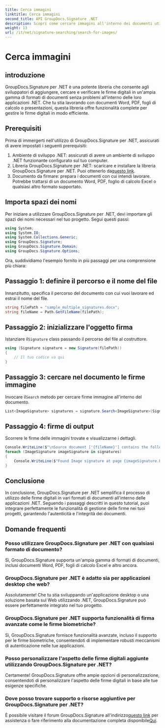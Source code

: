 ```yaml
---
title: Cerca immagini
linktitle: Cerca immagini
second_title: API GroupDocs.Signature .NET
description: Scopri come cercare immagini all'interno dei documenti utilizzando GroupDocs.Signature per .NET. Migliora facilmente la sicurezza e l'integrità dei documenti.
weight: 13
url: /it/net/signature-searching/search-for-images/
---
```


# Cerca immagini

## introduzione
GroupDocs.Signature per .NET è una potente libreria che consente agli sviluppatori di aggiungere, cercare e verificare le firme digitali in un'ampia gamma di formati di documenti senza problemi all'interno delle loro applicazioni .NET. Che tu stia lavorando con documenti Word, PDF, fogli di calcolo o presentazioni, questa libreria offre funzionalità complete per gestire le firme digitali in modo efficiente.
## Prerequisiti
Prima di immergerti nell'utilizzo di GroupDocs.Signature per .NET, assicurati di avere impostati i seguenti prerequisiti:
1. Ambiente di sviluppo .NET: assicurati di avere un ambiente di sviluppo .NET funzionante configurato sul tuo computer.
2. Libreria GroupDocs.Signature per .NET: scaricare e installare la libreria GroupDocs.Signature per .NET. Puoi ottenerlo da[questo link](https://releases.groupdocs.com/signature/net/).
3. Documento da firmare: prepara i documenti con cui intendi lavorare. Potrebbe trattarsi di un documento Word, PDF, foglio di calcolo Excel o qualsiasi altro formato supportato.

## Importa spazi dei nomi
Per iniziare a utilizzare GroupDocs.Signature per .NET, devi importare gli spazi dei nomi necessari nel tuo progetto. Segui questi passi:

```csharp
using System;
using System.IO;
using System.Collections.Generic;
using GroupDocs.Signature;
using GroupDocs.Signature.Domain;
using GroupDocs.Signature.Options;
```

Ora, suddividiamo l'esempio fornito in più passaggi per una comprensione più chiara:
## Passaggio 1: definire il percorso e il nome del file
Innanzitutto, specifica il percorso del documento con cui vuoi lavorare ed estrai il nome del file.
```csharp
string filePath = "sample_multiple_signatures.docx";
string fileName = Path.GetFileName(filePath);
```
## Passaggio 2: inizializzare l'oggetto firma
 Istanziare il`Signature` class passando il percorso del file al costruttore.
```csharp
using (Signature signature = new Signature(filePath))
{
    // Il tuo codice va qui
}
```
## Passaggio 3: cercare nel documento le firme immagine
 Invocare il`Search` metodo per cercare firme immagine all'interno del documento.
```csharp
List<ImageSignature> signatures = signature.Search<ImageSignature>(SignatureType.Image);
```
## Passaggio 4: firme di output
Scorrere le firme delle immagini trovate e visualizzarne i dettagli.
```csharp
Console.WriteLine($"\nSource document ['{fileName}'] contains the following image signature(s).");
foreach (ImageSignature imageSignature in signatures)
{
    Console.WriteLine($"Found Image signature at page {imageSignature.PageNumber} and size {imageSignature.Size}.");
}
```

## Conclusione
In conclusione, GroupDocs.Signature per .NET semplifica il processo di utilizzo delle firme digitali in vari formati di documenti all'interno delle applicazioni .NET. Seguendo i passaggi descritti in questo tutorial, puoi integrare perfettamente le funzionalità di gestione delle firme nei tuoi progetti, garantendo l'autenticità e l'integrità dei documenti.
## Domande frequenti
### Posso utilizzare GroupDocs.Signature per .NET con qualsiasi formato di documento?
Sì, GroupDocs.Signature supporta un'ampia gamma di formati di documenti, inclusi documenti Word, PDF, fogli di calcolo Excel e altro ancora.
### GroupDocs.Signature per .NET è adatto sia per applicazioni desktop che web?
Assolutamente! Che tu stia sviluppando un'applicazione desktop o una soluzione basata sul Web utilizzando .NET, GroupDocs.Signature può essere perfettamente integrato nel tuo progetto.
### GroupDocs.Signature per .NET supporta funzionalità di firma avanzate come le firme biometriche?
Sì, GroupDocs.Signature fornisce funzionalità avanzate, incluso il supporto per le firme biometriche, consentendoti di implementare robusti meccanismi di autenticazione nelle tue applicazioni.
### Posso personalizzare l'aspetto delle firme digitali aggiunte utilizzando GroupDocs.Signature per .NET?
Certamente! GroupDocs.Signature offre ampie opzioni di personalizzazione, consentendoti di personalizzare l'aspetto delle firme digitali in base alle tue esigenze specifiche.
### Dove posso trovare supporto o risorse aggiuntive per GroupDocs.Signature per .NET?
 È possibile visitare il forum GroupDocs.Signature all'indirizzo[questo link](https://forum.groupdocs.com/c/signature/13) per assistenza o fare riferimento alla documentazione completa disponibile[Qui](https://tutorials.groupdocs.com/signature/net/).
